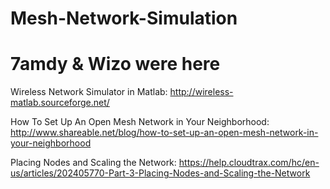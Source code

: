 # Mesh-Network-Simulation
# 7amdy & Wizo were here

Wireless Network Simulator in Matlab:
http://wireless-matlab.sourceforge.net/

How To Set Up An Open Mesh Network in Your Neighborhood:
http://www.shareable.net/blog/how-to-set-up-an-open-mesh-network-in-your-neighborhood

 Placing Nodes and Scaling the Network:
 https://help.cloudtrax.com/hc/en-us/articles/202405770-Part-3-Placing-Nodes-and-Scaling-the-Network
